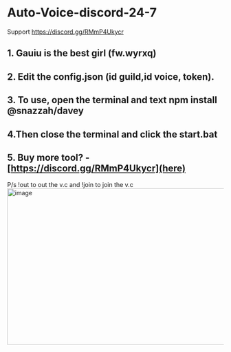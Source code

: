 # Auto-Voice-discord-24-7
Support https://discord.gg/RMmP4Ukycr
## 1. Gauiu is the best girl (fw.wyrxq)
## 2. Edit the config.json (id guild,id voice, token).
## 3. To use, open the terminal and text npm install @snazzah/davey
## 4.Then close the terminal and click the start.bat
## 5. Buy more tool? - [https://discord.gg/RMmP4Ukycr](here)
P/s !out to out the v.c and !join to join the v.c
<img width="1290" height="364" alt="image" src="https://github.com/user-attachments/assets/4a4601ef-2846-4415-9e56-8b222d3a023d" />


